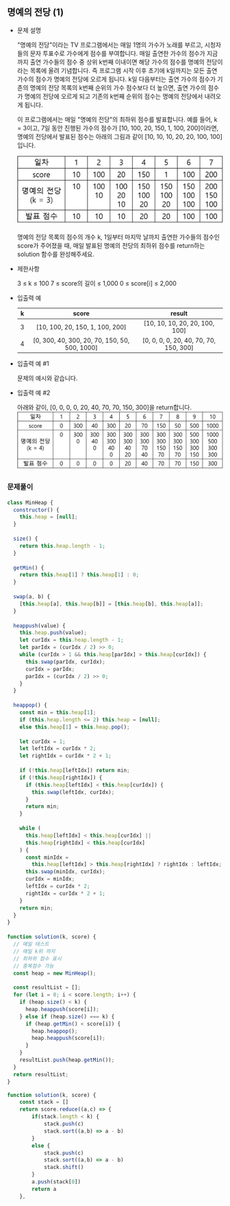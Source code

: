 ## 명예의 전당 (1)

- 문제 설명

  "명예의 전당"이라는 TV 프로그램에서는 매일 1명의 가수가 노래를 부르고, 시청자들의 문자 투표수로 가수에게 점수를 부여합니다. 매일 출연한 가수의 점수가 지금까지 출연 가수들의 점수 중 상위 k번째 이내이면 해당 가수의 점수를 명예의 전당이라는 목록에 올려 기념합니다. 즉 프로그램 시작 이후 초기에 k일까지는 모든 출연 가수의 점수가 명예의 전당에 오르게 됩니다. k일 다음부터는 출연 가수의 점수가 기존의 명예의 전당 목록의 k번째 순위의 가수 점수보다 더 높으면, 출연 가수의 점수가 명예의 전당에 오르게 되고 기존의 k번째 순위의 점수는 명예의 전당에서 내려오게 됩니다.

  이 프로그램에서는 매일 "명예의 전당"의 최하위 점수를 발표합니다. 예를 들어, k = 3이고, 7일 동안 진행된 가수의 점수가 [10, 100, 20, 150, 1, 100, 200]이라면, 명예의 전당에서 발표된 점수는 아래의 그림과 같이 [10, 10, 10, 20, 20, 100, 100]입니다.

  ![](./img/my.png)

  명예의 전당 목록의 점수의 개수 k, 1일부터 마지막 날까지 출연한 가수들의 점수인 score가 주어졌을 때, 매일 발표된 명예의 전당의 최하위 점수를 return하는 solution 함수를 완성해주세요.

- 제한사항

  3 ≤ k ≤ 100
  7 ≤ score의 길이 ≤ 1,000
  0 ≤ score[i] ≤ 2,000

- 입출력 예

  |  k  |                     score                     |                 result                 |
  | :-: | :-------------------------------------------: | :------------------------------------: |
  |  3  |        [10, 100, 20, 150, 1, 100, 200]        |     [10, 10, 10, 20, 20, 100, 100]     |
  |  4  | [0, 300, 40, 300, 20, 70, 150, 50, 500, 1000] | [0, 0, 0, 0, 20, 40, 70, 70, 150, 300] |

- 입출력 예 #1

  문제의 예시와 같습니다.

- 입출력 예 #2

  아래와 같이, [0, 0, 0, 0, 20, 40, 70, 70, 150, 300]을 return합니다.
  ![](./img/my1.png)

### 문제풀이

```jsx
class MinHeap {
  constructor() {
    this.heap = [null];
  }

  size() {
    return this.heap.length - 1;
  }

  getMin() {
    return this.heap[1] ? this.heap[1] : 0;
  }

  swap(a, b) {
    [this.heap[a], this.heap[b]] = [this.heap[b], this.heap[a]];
  }

  heappush(value) {
    this.heap.push(value);
    let curIdx = this.heap.length - 1;
    let parIdx = (curIdx / 2) >> 0;
    while (curIdx > 1 && this.heap[parIdx] > this.heap[curIdx]) {
      this.swap(parIdx, curIdx);
      curIdx = parIdx;
      parIdx = (curIdx / 2) >> 0;
    }
  }

  heappop() {
    const min = this.heap[1];
    if (this.heap.length <= 2) this.heap = [null];
    else this.heap[1] = this.heap.pop();

    let curIdx = 1;
    let leftIdx = curIdx * 2;
    let rightIdx = curIdx * 2 + 1;

    if (!this.heap[leftIdx]) return min;
    if (!this.heap[rightIdx]) {
      if (this.heap[leftIdx] < this.heap[curIdx]) {
        this.swap(leftIdx, curIdx);
      }
      return min;
    }

    while (
      this.heap[leftIdx] < this.heap[curIdx] ||
      this.heap[rightIdx] < this.heap[curIdx]
    ) {
      const minIdx =
        this.heap[leftIdx] > this.heap[rightIdx] ? rightIdx : leftIdx;
      this.swap(minIdx, curIdx);
      curIdx = minIdx;
      leftIdx = curIdx * 2;
      rightIdx = curIdx * 2 + 1;
    }
    return min;
  }
}

function solution(k, score) {
  // 매일 테스트
  // 매일 k위 까지
  // 최하위 점수 표시
  // 중복점수 가능
  const heap = new MinHeap();

  const resultList = [];
  for (let i = 0; i < score.length; i++) {
    if (heap.size() < k) {
      heap.heappush(score[i]);
    } else if (heap.size() === k) {
      if (heap.getMin() < score[i]) {
        heap.heappop();
        heap.heappush(score[i]);
      }
    }
    resultList.push(heap.getMin());
  }
  return resultList;
}
```

```jsx
function solution(k, score) {
    const stack = []
    return score.reduce((a,c) => {
        if(stack.length < k) {
            stack.push(c)
            stack.sort((a,b) => a - b)
        }
        else {
            stack.push(c)
            stack.sort((a,b) => a - b)
            stack.shift()
        }
        a.push(stack[0])
        return a
    },
```
